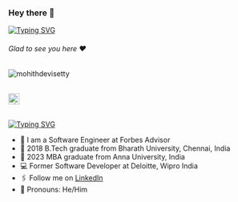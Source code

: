 ### Hey there :wave:

[![Typing SVG](https://readme-typing-svg.herokuapp.com?color=%2336BCF7&lines=This+is+Mohith+Devisetty)](https://git.io/typing-svg)

###### Glad to see you here :heart:

<p align="left"> <img src="https://komarev.com/ghpvc/?username=mohithdevisetty&label=Views&color=blue&style=plastic" alt="mohithdevisetty" /> </p>

<br/>
   
<a href="https://linkedin.com/in/mohith-devisetty">
  <kbd>
  <img align="centre" alt="shumbul's LinkdeIn" width="22px" src="https://cdn-icons-png.flaticon.com/512/174/174857.png" />
</a>


<br/>
<br/>

[![Typing SVG](https://readme-typing-svg.herokuapp.com?color=%2336BCF7&lines=Let's+Connect)](https://git.io/typing-svg)

- 🏢 I am a Software Engineer at Forbes Advisor
- 🏫 2018 B.Tech graduate from Bharath University, Chennai, India
- 🏫 2023 MBA graduate from Anna University, India
- 💻 Former Software Developer at Deloitte, Wipro India
- 🖇 Follow me on [LinkedIn](https://linkedin.com/in/mohith-devisetty)
- 👯 Pronouns: He/Him



